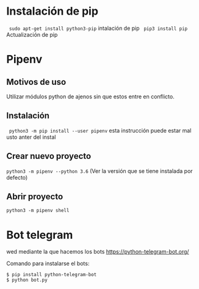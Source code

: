 # Instalación de pip

` sudo apt-get install python3-pip`
intalación de pip
` pip3 install pip` Actualización de pip


# Pipenv

## Motivos de uso
Utilizar módulos python de ajenos sin que estos entre en conflicto. 

## Instalación

` python3 -m pip install --user pipenv` esta instrucción puede estar mal usto anter del instal

## Crear nuevo proyecto
`python3 -m pipenv --python 3.6` (Ver la versión que se tiene instalada por defecto)

## Abrir proyecto 
`python3 -m pipenv shell`

# Bot telegram
wed mediante la que hacemos los bots
https://python-telegram-bot.org/ 

Comando para instalarse el bots: 
```
$ pip install python-telegram-bot
$ python bot.py
```
